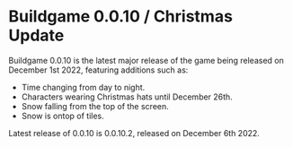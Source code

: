 # Buildgame 0.0.10 / Christmas Update

Buildgame 0.0.10 is the latest major release of the game being released on December 1st 2022, featuring additions such as:
- Time changing from day to night.
- Characters wearing Christmas hats until December 26th.
- Snow falling from the top of the screen.
- Snow is ontop of tiles.

Latest release of 0.0.10 is 0.0.10.2, released on December 6th 2022.
